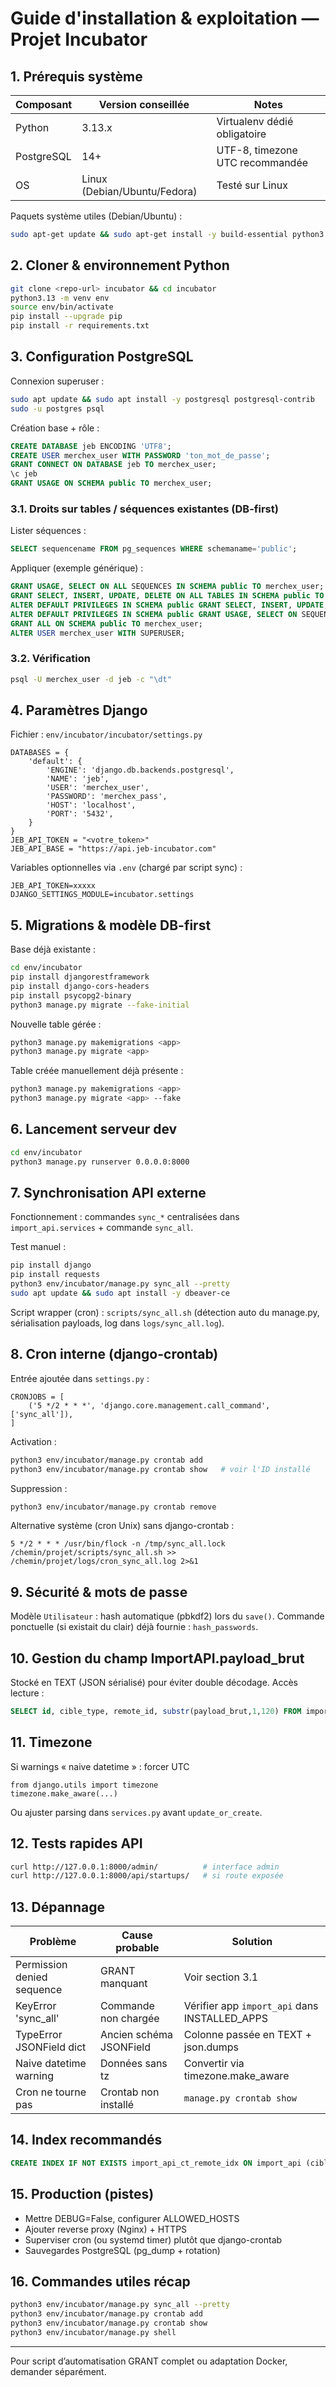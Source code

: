 # Guide d'installation & exploitation — Projet Incubator

## 1. Prérequis système

| Composant | Version conseillée | Notes |
|-----------|--------------------|-------|
| Python    | 3.13.x             | Virtualenv dédié obligatoire |
| PostgreSQL| 14+                | UTF-8, timezone UTC recommandée |
| OS        | Linux (Debian/Ubuntu/Fedora) | Testé sur Linux |

Paquets système utiles (Debian/Ubuntu) :
```bash
sudo apt-get update && sudo apt-get install -y build-essential python3.13 python3.13-venv libpq-dev postgresql postgresql-contrib curl
```

## 2. Cloner & environnement Python
```bash
git clone <repo-url> incubator && cd incubator
python3.13 -m venv env
source env/bin/activate
pip install --upgrade pip
pip install -r requirements.txt
```

## 3. Configuration PostgreSQL

Connexion superuser :
```bash
sudo apt update && sudo apt install -y postgresql postgresql-contrib
sudo -u postgres psql
```
Création base + rôle :
```sql
CREATE DATABASE jeb ENCODING 'UTF8';
CREATE USER merchex_user WITH PASSWORD 'ton_mot_de_passe';
GRANT CONNECT ON DATABASE jeb TO merchex_user;
\c jeb
GRANT USAGE ON SCHEMA public TO merchex_user;
```

### 3.1. Droits sur tables / séquences existantes (DB-first)
Lister séquences :
```sql
SELECT sequencename FROM pg_sequences WHERE schemaname='public';
```
Appliquer (exemple générique) :
```sql
GRANT USAGE, SELECT ON ALL SEQUENCES IN SCHEMA public TO merchex_user;
GRANT SELECT, INSERT, UPDATE, DELETE ON ALL TABLES IN SCHEMA public TO merchex_user;
ALTER DEFAULT PRIVILEGES IN SCHEMA public GRANT SELECT, INSERT, UPDATE, DELETE ON TABLES TO merchex_user;
ALTER DEFAULT PRIVILEGES IN SCHEMA public GRANT USAGE, SELECT ON SEQUENCES TO merchex_user;
GRANT ALL ON SCHEMA public TO merchex_user;
ALTER USER merchex_user WITH SUPERUSER;
```

### 3.2. Vérification
```bash
psql -U merchex_user -d jeb -c "\dt" 
```

## 4. Paramètres Django
Fichier : `env/incubator/incubator/settings.py`
```python3
DATABASES = {
    'default': {
        'ENGINE': 'django.db.backends.postgresql',
        'NAME': 'jeb',
        'USER': 'merchex_user',
        'PASSWORD': 'merchex_pass',
        'HOST': 'localhost',
        'PORT': '5432',
    }
}
JEB_API_TOKEN = "<votre_token>"
JEB_API_BASE = "https://api.jeb-incubator.com"
```

Variables optionnelles via `.env` (chargé par script sync) :
```env
JEB_API_TOKEN=xxxxx
DJANGO_SETTINGS_MODULE=incubator.settings
```

## 5. Migrations & modèle DB-first
Base déjà existante :
```bash
cd env/incubator
pip install djangorestframework
pip install django-cors-headers
pip install psycopg2-binary
python3 manage.py migrate --fake-initial
```
Nouvelle table gérée :
```bash
python3 manage.py makemigrations <app>
python3 manage.py migrate <app>
```
Table créée manuellement déjà présente :
```bash
python3 manage.py makemigrations <app>
python3 manage.py migrate <app> --fake
```

## 6. Lancement serveur dev
```bash
cd env/incubator
python3 manage.py runserver 0.0.0.0:8000
```

## 7. Synchronisation API externe
Fonctionnement : commandes `sync_*` centralisées dans `import_api.services` + commande `sync_all`.

Test manuel :
```bash
pip install django
pip install requests
python3 env/incubator/manage.py sync_all --pretty
sudo apt update && sudo apt install -y dbeaver-ce
```

Script wrapper (cron) : `scripts/sync_all.sh` (détection auto du manage.py, sérialisation payloads, log dans `logs/sync_all.log`).

## 8. Cron interne (django-crontab)
Entrée ajoutée dans `settings.py` :
```python3
CRONJOBS = [
    ('5 */2 * * *', 'django.core.management.call_command', ['sync_all']),
]
```
Activation :
```bash
python3 env/incubator/manage.py crontab add
python3 env/incubator/manage.py crontab show   # voir l'ID installé
```
Suppression :
```bash
python3 env/incubator/manage.py crontab remove
```

Alternative système (cron Unix) sans django-crontab :
```cron
5 */2 * * * /usr/bin/flock -n /tmp/sync_all.lock /chemin/projet/scripts/sync_all.sh >> /chemin/projet/logs/cron_sync_all.log 2>&1
```

## 9. Sécurité & mots de passe
Modèle `Utilisateur` : hash automatique (pbkdf2) lors du `save()`. Commande ponctuelle (si existait du clair) déjà fournie : `hash_passwords`.

## 10. Gestion du champ ImportAPI.payload_brut
Stocké en TEXT (JSON sérialisé) pour éviter double décodage. Accès lecture :
```sql
SELECT id, cible_type, remote_id, substr(payload_brut,1,120) FROM import_api LIMIT 10;
```

## 11. Timezone
Si warnings « naive datetime » : forcer UTC
```python3
from django.utils import timezone
timezone.make_aware(...)
```
Ou ajuster parsing dans `services.py` avant `update_or_create`.

## 12. Tests rapides API
```bash
curl http://127.0.0.1:8000/admin/          # interface admin
curl http://127.0.0.1:8000/api/startups/   # si route exposée
```

## 13. Dépannage
| Problème | Cause probable | Solution |
|----------|----------------|----------|
| Permission denied sequence | GRANT manquant | Voir section 3.1 |
| KeyError 'sync_all' | Commande non chargée | Vérifier app `import_api` dans INSTALLED_APPS |
| TypeError JSONField dict | Ancien schéma JSONField | Colonne passée en TEXT + json.dumps |
| Naive datetime warning | Données sans tz | Convertir via timezone.make_aware |
| Cron ne tourne pas | Crontab non installé | `manage.py crontab show` |

## 14. Index recommandés
```sql
CREATE INDEX IF NOT EXISTS import_api_ct_remote_idx ON import_api (cible_type, remote_id);
```

## 15. Production (pistes)
- Mettre DEBUG=False, configurer ALLOWED_HOSTS
- Ajouter reverse proxy (Nginx) + HTTPS
- Superviser cron (ou systemd timer) plutôt que django-crontab
- Sauvegardes PostgreSQL (pg_dump + rotation)

## 16. Commandes utiles récap
```bash
python3 env/incubator/manage.py sync_all --pretty
python3 env/incubator/manage.py crontab add
python3 env/incubator/manage.py crontab show
python3 env/incubator/manage.py shell
```

---
Pour script d’automatisation GRANT complet ou adaptation Docker, demander séparément.
